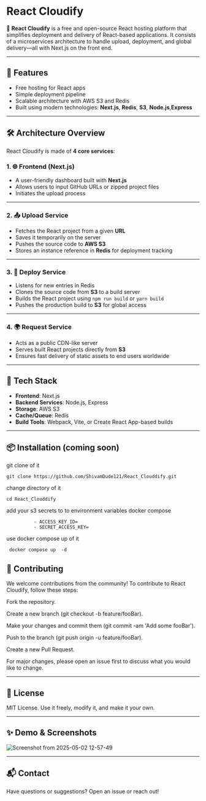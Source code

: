 # React Cloudify

🚀 **React Cloudify** is a free and open-source React hosting platform that simplifies deployment and delivery of React-based applications. It consists of a microservices architecture to handle upload, deployment, and global delivery—all with Next.js on the front end.

---

## 🧩 Features

- Free hosting for React apps
- Simple deployment pipeline
- Scalable architecture with AWS S3 and Redis
- Built using modern technologies: **Next.js**, **Redis**, **S3**, **Node.js**,**Express**

---

## 🛠️ Architecture Overview

React Cloudify is made of **4 core services**:

### 1. 🌐 Frontend (Next.js)

- A user-friendly dashboard built with **Next.js**
- Allows users to input GitHub URLs or zipped project files
- Initiates the upload process

---

### 2. 📤 Upload Service

- Fetches the React project from a given **URL**
- Saves it temporarily on the server
- Pushes the source code to **AWS S3**
- Stores an instance reference in **Redis** for deployment tracking

---

### 3. 🚀 Deploy Service

- Listens for new entries in Redis
- Clones the source code from **S3** to a build server
- Builds the React project using `npm run build` or `yarn build`
- Pushes the production build to **S3** for global access

---

### 4. 🌍 Request Service

- Acts as a public CDN-like server
- Serves built React projects directly from **S3**
- Ensures fast delivery of static assets to end users worldwide

---

## 🧪 Tech Stack

- **Frontend**: Next.js
- **Backend Services**: Node.js, Express
- **Storage**: AWS S3
- **Cache/Queue**: Redis
- **Build Tools**: Webpack, Vite, or Create React App-based builds

---

## 📦 Installation (coming soon)

git clone of it 

 ``` git clone https://github.com/ShivamDude121/React_Clouddify.git ```

 change directory of it
 
 ``` cd React_Clouddify ```

 add your s3 secrets to to environment variables docker compose 

 ```
           - ACCESS_KEY_ID=
           - SECRET_ACCESS_KEY=
```

 use docker compose up of it

 
 ``` docker compose up  -d```

## 🤝 Contributing

We welcome contributions from the community! To contribute to React Cloudify, follow these steps:

Fork the repository.

Create a new branch (git checkout -b feature/fooBar).

Make your changes and commit them (git commit -am 'Add some fooBar').

Push to the branch (git push origin -u feature/fooBar).

Create a new Pull Request.

For major changes, please open an issue first to discuss what you would like to change.

---

## 📄 License

MIT License. Use it freely, modify it, and make it your own.

---

## ✨ Demo & Screenshots
![Screenshot from 2025-05-02 12-57-49](https://github.com/user-attachments/assets/aecb454e-a189-46c7-b9bb-952a9471d288)




---

## 📬 Contact

Have questions or suggestions? Open an issue or reach out!
